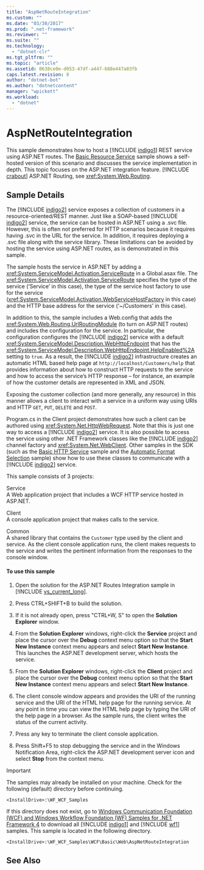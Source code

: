```yaml
---
title: "AspNetRouteIntegration"
ms.custom: ""
ms.date: "03/30/2017"
ms.prod: ".net-framework"
ms.reviewer: ""
ms.suite: ""
ms.technology: 
  - "dotnet-clr"
ms.tgt_pltfrm: ""
ms.topic: "article"
ms.assetid: 0638ce0e-d053-47df-a447-688e447a03fb
caps.latest.revision: 8
author: "dotnet-bot"
ms.author: "dotnetcontent"
manager: "wpickett"
ms.workload: 
  - "dotnet"
---
```

# AspNetRouteIntegration
This sample demonstrates how to host a [!INCLUDE [indigo1](../../../../includes/indigo1-md.md)] REST service using ASP.NET routes. The [Basic Resource Service](../../../../docs/framework/wcf/samples/basic-resource-service.md) sample shows a self-hosted version of this scenario and discusses the service implementation in depth. This topic focuses on the ASP.NET integration feature. [!INCLUDE [crabout](../../../../includes/crabout-md.md)] ASP.NET Routing, see <xref:System.Web.Routing>.  
  
## Sample Details  
 The [!INCLUDE [indigo2](../../../../includes/indigo2-md.md)] service exposes a collection of customers in a resource-oriented/REST manner. Just like a SOAP-based [!INCLUDE [indigo2](../../../../includes/indigo2-md.md)] service, the service can be hosted in ASP.NET using a .svc file. However, this is often not preferred for HTTP scenarios because it requires having .svc in the URL for the service. In addition, it requires deploying a .svc file along with the service library. These limitations can be avoided by hosting the service using ASP.NET routes, as is demonstrated in this sample.  
  
 The sample hosts the service in ASP.NET by adding a <xref:System.ServiceModel.Activation.ServiceRoute> in a Global.asax file. The <xref:System.ServiceModel.Activation.ServiceRoute> specifies the type of the service (‘Service’ in this case), the type of the service host factory to use for the service (<xref:System.ServiceModel.Activation.WebServiceHostFactory> in this case) and the HTTP base address for the service (‘~/Customers’ in this case).  
  
 In addition to this, the sample includes a Web.config that adds the <xref:System.Web.Routing.UrlRoutingModule> (to turn on ASP.NET routes) and includes the configuration for the service. In particular, the configuration configures the [!INCLUDE [indigo2](../../../../includes/indigo2-md.md)] service with a default <xref:System.ServiceModel.Description.WebHttpEndpoint> that has the <xref:System.ServiceModel.Description.WebHttpEndpoint.HelpEnabled%2A> setting to `true`. As a result, the [!INCLUDE [indigo2](../../../../includes/indigo2-md.md)] infrastructure creates an automatic HTML based help page at `http://localhost/Customers/help` that provides information about how to construct HTTP requests to the service and how to access the service’s HTTP response – for instance, an example of how the customer details are represented in XML and JSON.  
  
 Exposing the customer collection (and more generally, any resource) in this manner allows a client to interact with a service in a uniform way using URIs and HTTP `GET`, `PUT`, `DELETE` and `POST`.  
  
 Program.cs in the Client project demonstrates how such a client can be authored using <xref:System.Net.HttpWebRequest>. Note that this is just one way to access a [!INCLUDE [indigo2](../../../../includes/indigo2-md.md)] service. It is also possible to access the service using other .NET Framework classes like the [!INCLUDE [indigo2](../../../../includes/indigo2-md.md)] channel factory and <xref:System.Net.WebClient>. Other samples in the SDK (such as the [Basic HTTP Service](../../../../docs/framework/wcf/samples/basic-http-service.md) sample and the [Automatic Format Selection](../../../../docs/framework/wcf/samples/automatic-format-selection.md) sample) show how to use these classes to communicate with a [!INCLUDE [indigo2](../../../../includes/indigo2-md.md)] service.  
  
 This sample consists of 3 projects:  
  
 Service  
 A Web application project that includes a WCF HTTP service hosted in ASP.NET.  
  
 Client  
 A console application project that makes calls to the service.  
  
 Common  
 A shared library that contains the `Customer` type used by the client and service. As the client console application runs, the client makes requests to the service and writes the pertinent information from the responses to the console window.  
  
#### To use this sample  
  
1. Open the solution for the ASP.NET Routes Integration sample in [!INCLUDE [vs_current_long](../../../../includes/vs-current-long-md.md)].  
  
2. Press CTRL+SHIFT+B to build the solution.  
  
3. If it is not already open, press "CTRL+W, S" to open the **Solution Explorer** window.  
  
4. From the **Solution Explorer** windows, right-click the **Service** project and place the cursor over the **Debug** context menu option so that the **Start New Instance** context menu appears and select **Start New Instance**.  This launches the ASP.NET development server, which hosts the service.  
  
5. From the **Solution Explorer** windows, right-click the **Client** project and place the cursor over the **Debug** context menu option so that the **Start New Instance** context menu appears and select **Start New Instance**.  
  
6. The client console window appears and provides the URI of the running service and the URI of the HTML help page for the running service. At any point in time you can view the HTML help page by typing the URI of the help page in a browser. As the sample runs, the client writes the status of the current activity.  
  
7. Press any key to terminate the client console application.  
  
8. Press Shift+F5 to stop debugging the service and in the Windows Notification Area, right-click the ASP.NET development server icon and select **Stop** from the context menu.  
  
> [!IMPORTANT]
>  The samples may already be installed on your machine. Check for the following (default) directory before continuing.  
> 
>  `<InstallDrive>:\WF_WCF_Samples`  
> 
>  If this directory does not exist, go to [Windows Communication Foundation (WCF) and Windows Workflow Foundation (WF) Samples for .NET Framework 4](http://go.microsoft.com/fwlink/?LinkId=150780) to download all [!INCLUDE [indigo1](../../../../includes/indigo1-md.md)] and [!INCLUDE [wf1](../../../../includes/wf1-md.md)] samples. This sample is located in the following directory.  
> 
>  `<InstallDrive>:\WF_WCF_Samples\WCF\Basic\Web\AspNetRouteIntegration`  
  
## See Also
